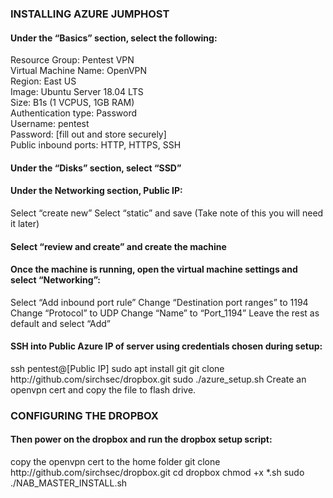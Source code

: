 ### INSTALLING AZURE JUMPHOST ###

<h4>Under the “Basics” section, select the following:</h4>  

Resource Group: Pentest VPN  
Virtual Machine Name: OpenVPN  
Region: East US  
Image: Ubuntu Server 18.04 LTS  
Size: B1s (1 VCPUS, 1GB RAM)  
Authentication type: Password  
Username: pentest  
Password: [fill out and store securely]  
Public inbound ports: HTTP, HTTPS, SSH  

<h4>Under the “Disks” section, select “SSD”</h4>

<h4>Under the Networking section, Public IP:</h4>
Select “create new”  
Select “static” and save (Take note of this you will need it later)  

<h4>Select “review and create” and create the machine</h4>

<h4>Once the machine is running, open the virtual machine settings and select “Networking”:</h4>
Select “Add inbound port rule”  
Change “Destination port ranges” to 1194  
Change “Protocol” to UDP  
Change “Name” to “Port_1194”  
Leave the rest as default and select “Add”  

<h4>SSH into Public Azure IP of server using credentials chosen during setup:</h4>
ssh pentest@[Public IP]  
sudo apt install git  
git clone http://github.com/sirchsec/dropbox.git  
sudo ./azure_setup.sh  
Create an openvpn cert and copy the file to flash drive.

### CONFIGURING THE DROPBOX ###

<h4>Then power on the dropbox and run the dropbox setup script:</h4> 
copy the openvpn cert to the home folder  
git clone http://github.com/sirchsec/dropbox.git  
cd dropbox  
chmod +x *.sh  
sudo ./NAB_MASTER_INSTALL.sh  
